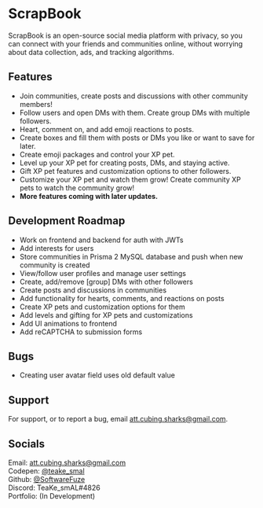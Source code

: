 
# ScrapBook

ScrapBook is an open-source social media platform with privacy, so you can connect with your friends and communities online, without worrying about data collection, ads, and tracking algorithms.


## Features

- Join communities, create posts and discussions with other community members!
- Follow users and open DMs with them. Create group DMs with multiple followers.
- Heart, comment on, and add emoji reactions to posts.
- Create boxes and fill them with posts or DMs you like or want to save for later.
- Create emoji packages and control your XP pet.
- Level up your XP pet for creating posts, DMs, and staying active.
- Gift XP pet features and customization options to other followers.
- Customize your XP pet and watch them grow! Create community XP pets to watch the community grow!
- **More features coming with later updates.**


## Development Roadmap

- Work on frontend and backend for auth with JWTs
- Add interests for users
- Store communities in Prisma 2 MySQL database and push when new community is created
- View/follow user profiles and manage user settings
- Create, add/remove \[group] DMs with other followers
- Create posts and discussions in communities
- Add functionality for hearts, comments, and reactions on posts
- Create XP pets and customization options for them
- Add levels and gifting for XP pets and customizations
- Add UI animations to frontend
- Add reCAPTCHA to submission forms

## Bugs

- Creating user avatar field uses old default value

## Support

For support, or to report a bug, email att.cubing.sharks@gmail.com.


## Socials
Email: att.cubing.sharks@gmail.com  
Codepen: [@teake_smal](https://codepen.io/teake_smal)  
Github: [@SoftwareFuze](https://github.com/SoftwareFuze)  
Discord: TeaKe_smAL#4826  
Portfolio: (In Development)   


